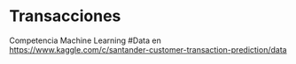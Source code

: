 # Transacciones
Competencia Machine Learning
#Data en https://www.kaggle.com/c/santander-customer-transaction-prediction/data
